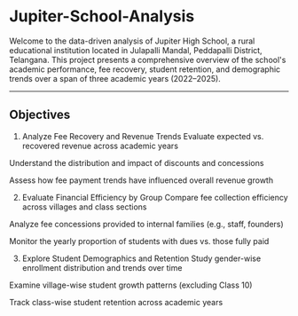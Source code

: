# Jupiter-School-Analysis

Welcome to the data-driven analysis of Jupiter High School, a rural educational institution located in Julapalli Mandal, Peddapalli District, Telangana. This project presents a comprehensive overview of the school's academic performance, fee recovery, student retention, and demographic trends over a span of three academic years (2022–2025).

---
## Objectives

1. Analyze Fee Recovery and Revenue Trends
Evaluate expected vs. recovered revenue across academic years

Understand the distribution and impact of discounts and concessions

Assess how fee payment trends have influenced overall revenue growth

2. Evaluate Financial Efficiency by Group
Compare fee collection efficiency across villages and class sections

Analyze fee concessions provided to internal families (e.g., staff, founders)

Monitor the yearly proportion of students with dues vs. those fully paid

3. Explore Student Demographics and Retention
Study gender-wise enrollment distribution and trends over time

Examine village-wise student growth patterns (excluding Class 10)

Track class-wise student retention across academic years
